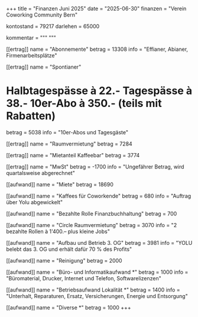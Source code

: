 +++
title = "Finanzen Juni 2025"
date = "2025-06-30"
finanzen = "Verein Coworking Community Bern"

kontostand = 79217
darlehen = 65000

kommentar = """
"""

[[ertrag]]
name = "Abonnemente"
betrag = 13308
info = "Effianer, Abianer, Firmenarbeitsplätze"

[[ertrag]]
name = "Spontianer"
#  Halbtagespässe à 22.-   Tagespässe à 38.-   10er-Abo à 350.-  (teils mit Rabatten)
betrag = 5038
info = "10er-Abos und Tagesgäste"

[[ertrag]]
name = "Raumvermietung"
betrag = 7284

[[ertrag]]
name = "Mietanteil Kaffeebar"
betrag = 3774

[[ertrag]]
name = "MwSt"
betrag = -1700
info = "Ungefährer Betrag, wird quartalsweise abgerechnet"


[[aufwand]]
name = "Miete"
betrag = 18690

[[aufwand]]
name = "Kaffees für Coworkende"
betrag = 680
info = "Auftrag über Yolu abgewickelt"


[[aufwand]]
name = "Bezahlte Rolle Finanzbuchhaltung"
betrag = 700

[[aufwand]]
name = "Circle Raumvermietung"
betrag = 3070
info = "2 bezahlte Rollen à 1'400.– plus kleine Jobs"

[[aufwand]]
name = "Aufbau und Betrieb 3. OG"
betrag = 3981
info = "YOLU belebt das 3. OG und erhält dafür 70 % des Profits"

[[aufwand]]
name = "Reinigung"
betrag = 2000

[[aufwand]]
name = "Büro- und Informatikaufwand *"
betrag = 1000
info = "Büromaterial, Drucker, Internet und Telefon, Softwarelizenzen"

[[aufwand]]
name = "Betriebsaufwand Lokalität *"
betrag = 1400
info = "Unterhalt, Reparaturen, Ersatz, Versicherungen, Energie und Entsorgung"

[[aufwand]]
name = "Diverse *"
betrag = 1000
+++